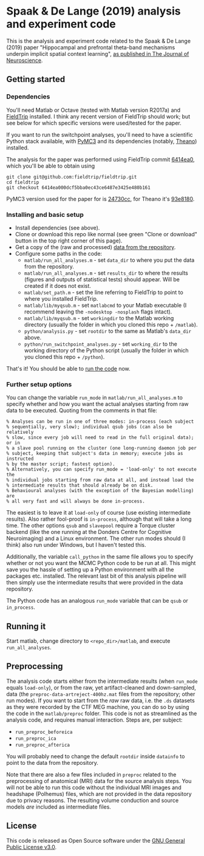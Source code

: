 # Spaak & De Lange (2019) analysis and experiment code

This is the analysis and experiment code related to the Spaak & De Lange (2019) paper "Hippocampal and prefrontal theta-band mechanisms underpin implicit spatial context learning", [as published in The Journal of Neuroscience](https://www.jneurosci.org/content/early/2019/11/07/JNEUROSCI.1660-19.2019).

## Getting started

### Dependencies

You'll need Matlab or Octave (tested with Matlab version R2017a) and [FieldTrip](https://github.com/fieldtrip/fieldtrip) installed. I think any recent version of FieldTrip should work; but see below for which specific versions were used/tested for the paper.

If you want to run the switchpoint analyses, you'll need to have a scientific Python stack available, with [PyMC3](https://github.com/pymc-devs/pymc3) and its dependencies (notably, [Theano](https://github.com/Theano/Theano)) installed.

The analysis for the paper was performed using FieldTrip commit [6414ea0](https://github.com/fieldtrip/fieldtrip/tree/6414ea000dcf5bba0ec43ce6487e3425e480b161), which you'll be able to obtain using

```
git clone git@github.com:fieldtrip/fieldtrip.git
cd fieldtrip
git checkout 6414ea000dcf5bba0ec43ce6487e3425e480b161
```

PyMC3 version used for the paper for is [24730cc](https://github.com/Spaak/pymc3/tree/24730cc360852e27020f5b7c5ca07d3791ccb167), for Theano it's [93e8180](https://github.com/Theano/Theano/tree/93e8180bf08b6fbe587b6f0ecc877ec90e6e1681).

### Installing and basic setup

* Install dependencies (see above).
* Clone or download this repo like normal (see green "Clone or download" button in the top right corner of this page).
* Get a copy of the (raw and processed) [data from the repository](https://hdl.handle.net/11633/aacstiks).
* Configure some paths in the code:
    * `matlab/run_all_analyses.m` - set `data_dir` to where you put the data from the repository.
    * `matlab/run_all_analyses.m` - set `results_dir` to where the results (figures and outputs of statistical tests) should appear. Will be created if it does not exist.
    * `matlab/set_path.m` - set the line referring to FieldTrip to point to where you installed FieldTrip.
    * `matlab/lib/myqsub.m` - set `matlabcmd` to your Matlab executable (I recommend leaving the `-nodesktop -nosplash` flags intact).
    * `matlab/lib/myqsub.m` - set `workingdir` to the Matlab working directory (usually the folder in which you cloned this repo + `/matlab`).
    * `python/analysis.py` - set `rootdir` to the same as Matlab's `data_dir` above.
    * `python/run_switchpoint_analyses.py` - set `working_dir` to the working directory of the Python script (usually the folder in which you cloned this repo + `/python`).

That's it! You should be able to [run the code](#running-it) now.

### Further setup options

You can change the variable `run_mode` in `matlab/run_all_analyses.m` to specify whether and how you want the actual analyses starting from raw data to be executed. Quoting from the comments in that file:

```
% Analyses can be run in one of three modes: in-process (each subject
% sequentially, very slow); individual qsub jobs (can also be relatively
% slow, since every job will need to read in the full original data); or in
% a slave pool running on the cluster (one long-running daemon job per
% subject, keeping that subject's data in memory; execute jobs as instructed 
% by the master script; fastest option).
% Alternatively, you can specify run_mode = 'load-only' to not execute the
% individual jobs starting from raw data at all, and instead load the
% intermediate results that should already be on disk.
% Behavioural analyses (with the exception of the Bayesian modelling) are
% all very fast and will always be done in-process.
```

The easiest is to leave it at `load-only` of course (use existing intermediate results). Also rather fool-proof is `in-process`, although that will take a long time. The other options `qsub` and `slavepool` require a Torque cluster backend (like the one running at the Donders Centre for Cognitive Neuroimaging) and a Linux environment. The other run modes should (I think) also run under Windows, but I haven't tested this.

Additionally, the variable `call_python` in the same file allows you to specify whether or not you want the MCMC Python code to be run at all. This might save you the hassle of setting up a Python environment with all the packages etc. installed. The relevant last bit of this analysis pipeline will then simply use the intermediate results that were provided in the data repository.

The Python code has an analogous `run_mode` variable that can be `qsub` or `in_process`.

## Running it

Start matlab, change directory to `<repo_dir>/matlab`, and execute `run_all_analyses`.

## Preprocessing

The analysis code starts either from the intermediate results (when `run_mode` equals `load-only`), or from the raw, yet artifact-cleaned and down-sampled, data (the `preproc-data-artreject-400hz.mat` files from the repository; other run modes). If you want to start from the _raw_ raw data, i.e. the `.ds` datasets as they were recorded by the CTF MEG machine, you can do so by using the code in the `matlab/preproc` folder. This code is not as streamlined as the analysis code, and requires manual interaction. Steps are, per subject:

* `run_preproc_beforeica`
* `run_preproc_ica`
* `run_preproc_afterica`

You will probably need to change the default `rootdir` inside `datainfo` to point to the data from the repository.

Note that there are also a few files included in `preproc` related to the preprocessing of anatomical (MRI) data for the source analysis steps. You will not be able to run this code without the individual MRI images and headshape (Polhemus) files, which are not provided in the data repository due to privacy reasons. The resulting volume conduction and source models _are_ included as intermediate files.

## License

This code is released as Open Source software under the [GNU General Public License v3.0](https://www.gnu.org/licenses/gpl-3.0.en.html).

